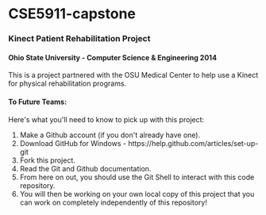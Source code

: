 CSE5911-capstone
================

<h3>Kinect Patient Rehabilitation Project</h3>
<h4>Ohio State University - Computer Science & Engineering 2014</h4>
<p>This is a project partnered with the OSU Medical Center to help use a Kinect for physical rehabilitation programs. </p>

<h4>To Future Teams:</h4>
<p>Here's what you'll need to know to pick up with this project:</p>
<ol>
<li>Make a Github account (if you don't already have one).</li>
<li>Download GitHub for Windows - https://help.github.com/articles/set-up-git</li>
<li>Fork this project.</li>
<li>Read the Git and Github documentation.</li>
<li>From here on out, you should use the Git Shell to interact with this code repository.</li>
<li>You will then be working on your own local copy of this project that you can work on completely independently of this repository!</li>
</ol>
